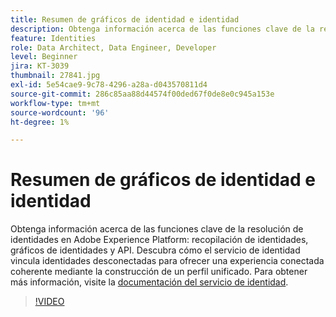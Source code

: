 ```yaml
---
title: Resumen de gráficos de identidad e identidad
description: Obtenga información acerca de las funciones clave de la resolución de identidades en Adobe Experience Platform&mdash;recopilación de identidades, gráficos de identidades y las API. Descubra cómo el servicio de identidad vincula identidades desconectadas para ofrecer una experiencia conectada coherente mediante la construcción de un perfil unificado.
feature: Identities
role: Data Architect, Data Engineer, Developer
level: Beginner
jira: KT-3039
thumbnail: 27841.jpg
exl-id: 5e54cae9-9c78-4296-a28a-d043570811d4
source-git-commit: 286c85aa88d44574f00ded67f0de8e0c945a153e
workflow-type: tm+mt
source-wordcount: '96'
ht-degree: 1%

---
```


# Resumen de gráficos de identidad e identidad

Obtenga información acerca de las funciones clave de la resolución de identidades en Adobe Experience Platform: recopilación de identidades, gráficos de identidades y API. Descubra cómo el servicio de identidad vincula identidades desconectadas para ofrecer una experiencia conectada coherente mediante la construcción de un perfil unificado. Para obtener más información, visite la [documentación del servicio de identidad](https://experienceleague.adobe.com/docs/experience-platform/identity/home.html?lang=es).

>[!VIDEO](https://video.tv.adobe.com/v/27841?learn=on&enablevpops)

